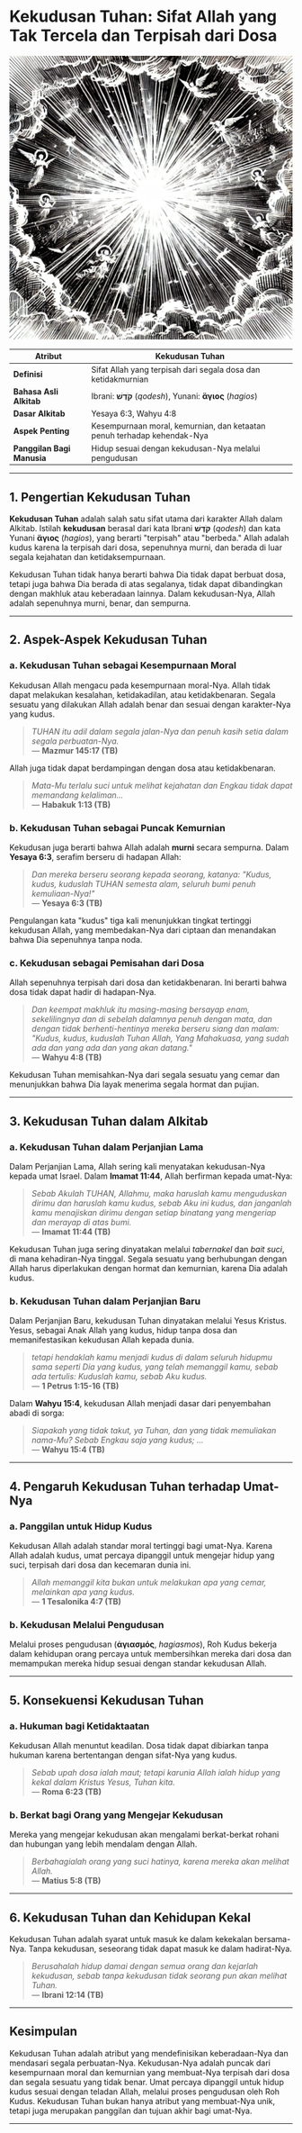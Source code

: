 # **Kekudusan Tuhan: Sifat Allah yang Tak Tercela dan Terpisah dari Dosa**

![Ilustrasi gambaran tentang kekudusan Tuhan](konten/img/istilah/kekudusan_tuhan.webp)

| **Atribut** | Kekudusan Tuhan |
|---|---|
| **Definisi** | Sifat Allah yang terpisah dari segala dosa dan ketidakmurnian |
| **Bahasa Asli Alkitab** | Ibrani: **קֹדֶשׁ** (*qodesh*), Yunani: **ἅγιος** (*hagios*) |
| **Dasar Alkitab** | Yesaya 6:3, Wahyu 4:8 |
| **Aspek Penting** | Kesempurnaan moral, kemurnian, dan ketaatan penuh terhadap kehendak-Nya |
| **Panggilan Bagi Manusia** | Hidup sesuai dengan kekudusan-Nya melalui pengudusan |

---

## 1. Pengertian Kekudusan Tuhan

**Kekudusan Tuhan** adalah salah satu sifat utama dari karakter Allah dalam Alkitab. Istilah **kekudusan** berasal dari kata Ibrani **קֹדֶשׁ** (*qodesh*) dan kata Yunani **ἅγιος** (*hagios*), yang berarti "terpisah" atau "berbeda." Allah adalah kudus karena Ia terpisah dari dosa, sepenuhnya murni, dan berada di luar segala kejahatan dan ketidaksempurnaan.

Kekudusan Tuhan tidak hanya berarti bahwa Dia tidak dapat berbuat dosa, tetapi juga bahwa Dia berada di atas segalanya, tidak dapat dibandingkan dengan makhluk atau keberadaan lainnya. Dalam kekudusan-Nya, Allah adalah sepenuhnya murni, benar, dan sempurna.

---

## 2. Aspek-Aspek Kekudusan Tuhan

### a. Kekudusan Tuhan sebagai Kesempurnaan Moral

Kekudusan Allah mengacu pada kesempurnaan moral-Nya. Allah tidak dapat melakukan kesalahan, ketidakadilan, atau ketidakbenaran. Segala sesuatu yang dilakukan Allah adalah benar dan sesuai dengan karakter-Nya yang kudus. 

> *TUHAN itu adil dalam segala jalan-Nya dan penuh kasih setia dalam segala perbuatan-Nya.*  
> — **Mazmur 145:17 (TB)**

Allah juga tidak dapat berdampingan dengan dosa atau ketidakbenaran.

> *Mata-Mu terlalu suci untuk melihat kejahatan dan Engkau tidak dapat memandang kelaliman...*  
> — **Habakuk 1:13 (TB)**

### b. Kekudusan Tuhan sebagai Puncak Kemurnian

Kekudusan juga berarti bahwa Allah adalah **murni** secara sempurna. Dalam **Yesaya 6:3**, serafim berseru di hadapan Allah:

> *Dan mereka berseru seorang kepada seorang, katanya: "Kudus, kudus, kuduslah TUHAN semesta alam, seluruh bumi penuh kemuliaan-Nya!"*  
> — **Yesaya 6:3 (TB)**

Pengulangan kata "kudus" tiga kali menunjukkan tingkat tertinggi kekudusan Allah, yang membedakan-Nya dari ciptaan dan menandakan bahwa Dia sepenuhnya tanpa noda.

### c. Kekudusan sebagai Pemisahan dari Dosa

Allah sepenuhnya terpisah dari dosa dan ketidakbenaran. Ini berarti bahwa dosa tidak dapat hadir di hadapan-Nya.

> *Dan keempat makhluk itu masing-masing bersayap enam, sekelilingnya dan di sebelah dalamnya penuh dengan mata, dan dengan tidak berhenti-hentinya mereka berseru siang dan malam: "Kudus, kudus, kuduslah Tuhan Allah, Yang Mahakuasa, yang sudah ada dan yang ada dan yang akan datang."*  
> — **Wahyu 4:8 (TB)**

Kekudusan Tuhan memisahkan-Nya dari segala sesuatu yang cemar dan menunjukkan bahwa Dia layak menerima segala hormat dan pujian.

---

## 3. Kekudusan Tuhan dalam Alkitab

### a. Kekudusan Tuhan dalam Perjanjian Lama

Dalam Perjanjian Lama, Allah sering kali menyatakan kekudusan-Nya kepada umat Israel. Dalam **Imamat 11:44**, Allah berfirman kepada umat-Nya:

> *Sebab Akulah TUHAN, Allahmu, maka haruslah kamu menguduskan dirimu dan haruslah kamu kudus, sebab Aku ini kudus, dan janganlah kamu menajiskan dirimu dengan setiap binatang yang mengeriap dan merayap di atas bumi.*  
> — **Imamat 11:44 (TB)**

Kekudusan Tuhan juga sering dinyatakan melalui *tabernakel* dan *bait suci*, di mana kehadiran-Nya tinggal. Segala sesuatu yang berhubungan dengan Allah harus diperlakukan dengan hormat dan kemurnian, karena Dia adalah kudus.

### b. Kekudusan Tuhan dalam Perjanjian Baru

Dalam Perjanjian Baru, kekudusan Tuhan dinyatakan melalui Yesus Kristus. Yesus, sebagai Anak Allah yang kudus, hidup tanpa dosa dan memanifestasikan kekudusan Allah kepada dunia.

> *tetapi hendaklah kamu menjadi kudus di dalam seluruh hidupmu sama seperti Dia yang kudus, yang telah memanggil kamu,
sebab ada tertulis: Kuduslah kamu, sebab Aku kudus.*  
> — **1 Petrus 1:15-16 (TB)**

Dalam **Wahyu 15:4**, kekudusan Allah menjadi dasar dari penyembahan abadi di sorga:

> *Siapakah yang tidak takut, ya Tuhan, dan yang tidak memuliakan nama-Mu? Sebab Engkau saja yang kudus; ...*  
> — **Wahyu 15:4 (TB)**

---

## 4. Pengaruh Kekudusan Tuhan terhadap Umat-Nya

### a. Panggilan untuk Hidup Kudus

Kekudusan Allah adalah standar moral tertinggi bagi umat-Nya. Karena Allah adalah kudus, umat percaya dipanggil untuk mengejar hidup yang suci, terpisah dari dosa dan kecemaran dunia ini.

> *Allah memanggil kita bukan untuk melakukan apa yang cemar, melainkan apa yang kudus.*  
> — **1 Tesalonika 4:7 (TB)**

### b. Kekudusan Melalui Pengudusan

Melalui proses pengudusan (**ἁγιασμός**, *hagiasmos*), Roh Kudus bekerja dalam kehidupan orang percaya untuk membersihkan mereka dari dosa dan memampukan mereka hidup sesuai dengan standar kekudusan Allah.

---

## 5. Konsekuensi Kekudusan Tuhan

### a. Hukuman bagi Ketidaktaatan

Kekudusan Allah menuntut keadilan. Dosa tidak dapat dibiarkan tanpa hukuman karena bertentangan dengan sifat-Nya yang kudus.

> *Sebab upah dosa ialah maut; tetapi karunia Allah ialah hidup yang kekal dalam Kristus Yesus, Tuhan kita.*  
> — **Roma 6:23 (TB)**

### b. Berkat bagi Orang yang Mengejar Kekudusan

Mereka yang mengejar kekudusan akan mengalami berkat-berkat rohani dan hubungan yang lebih mendalam dengan Allah.

> *Berbahagialah orang yang suci hatinya, karena mereka akan melihat Allah.*  
> — **Matius 5:8 (TB)**

---

## 6. Kekudusan Tuhan dan Kehidupan Kekal

Kekudusan Tuhan adalah syarat untuk masuk ke dalam kekekalan bersama-Nya. Tanpa kekudusan, seseorang tidak dapat masuk ke dalam hadirat-Nya.

> *Berusahalah hidup damai dengan semua orang dan kejarlah kekudusan, sebab tanpa kekudusan tidak seorang pun akan melihat Tuhan.*  
> — **Ibrani 12:14 (TB)**

---

## Kesimpulan

Kekudusan Tuhan adalah atribut yang mendefinisikan keberadaan-Nya dan mendasari segala perbuatan-Nya. Kekudusan-Nya adalah puncak dari kesempurnaan moral dan kemurnian yang membuat-Nya terpisah dari dosa dan segala sesuatu yang tidak benar. Umat percaya dipanggil untuk hidup kudus sesuai dengan teladan Allah, melalui proses pengudusan oleh Roh Kudus. Kekudusan Tuhan bukan hanya atribut yang membuat-Nya unik, tetapi juga merupakan panggilan dan tujuan akhir bagi umat-Nya.

---
